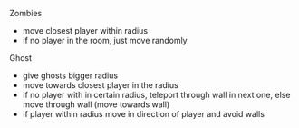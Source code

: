 Zombies
- move closest player within radius
- if no player in the room, just move randomly

Ghost
- give ghosts bigger radius
- move towards closest player in the radius
- if no player with in certain radius, teleport through wall in next one, else move through wall (move towards wall)
- if player within radius move in direction of player and avoid walls
